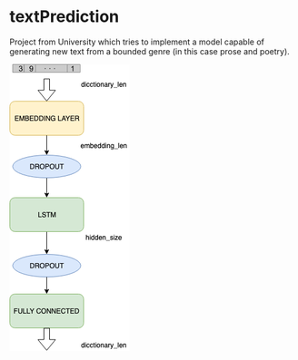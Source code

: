 # textPrediction

Project from University which tries to implement a model capable of generating new text from a bounded genre (in this case prose and poetry).

![Model architecture](model.png)

